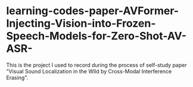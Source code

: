 # learning-codes-paper-AVFormer-Injecting-Vision-into-Frozen-Speech-Models-for-Zero-Shot-AV-ASR-

This is the project I used to record during the process of self-study paper "Visual Sound Localization in the Wild by Cross-Modal Interference Erasing".
